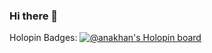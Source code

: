 ### Hi there 👋

<!--
**Ana-Khan200/Ana-Khan200** is a ✨ _special_ ✨ repository because its `README.md` (this file) appears on your GitHub profile.

Here are some ideas to get you started:

- 🔭 I’m currently working on ...
- 🌱 I’m currently learning ...
- 👯 I’m looking to collaborate on ...
- 🤔 I’m looking for help with ...
- 💬 Ask me about ...
- 📫 How to reach me: ...
- 😄 Pronouns: ...
- ⚡ Fun fact: ...
-->
Holopin Badges:
[![@anakhan's Holopin board](https://holopin.me/anakhan)](https://holopin.io/@anakhan)
